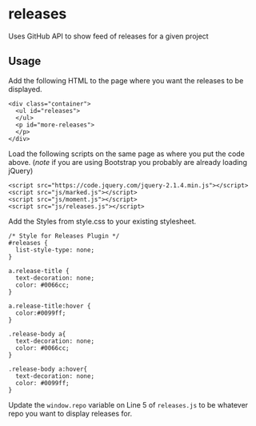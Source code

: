 # releases
Uses GitHub API to show feed of releases for a given project

## Usage

Add the following HTML to the page where you want the releases to be displayed.

```
<div class="container">
  <ul id="releases">
  </ul>
  <p id="more-releases">
  </p>
</div>
```

Load the following scripts on the same page as where you put the code above. (*note* if you are using Bootstrap you probably are already loading jQuery)

```
<script src="https://code.jquery.com/jquery-2.1.4.min.js"></script>
<script src="js/marked.js"></script>
<script src="js/moment.js"></script>
<script src="js/releases.js"></script>
```

Add the Styles from style.css to your existing stylesheet.

```
/* Style for Releases Plugin */
#releases {
  list-style-type: none;
}

a.release-title {
  text-decoration: none;
  color: #0066cc;
}

a.release-title:hover {
  color:#0099ff;
}

.release-body a{
  text-decoration: none;
  color: #0066cc;
}

.release-body a:hover{
  text-decoration: none;
  color: #0099ff;
}
```

Update the `window.repo` variable on Line 5 of `releases.js` to be whatever repo you want to display releases for.
